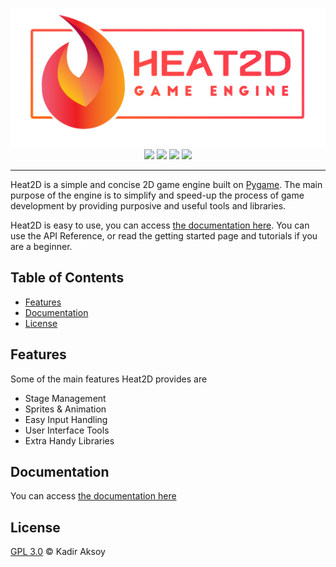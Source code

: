 <p align="center">
  <img src="https://github.com/kadir014/kadir014.github.io/blob/master/assets/Heat2D%20Logo.png"><br>
  <img src="https://img.shields.io/badge/python-3%2B-green.svg">
  <img src="https://img.shields.io/badge/pygame-1.9.6%2B-green.svg">
  <img src="https://img.shields.io/badge/license-GPL%203.0-blue.svg">
  <img src="https://img.shields.io/badge/status-alpha-red.svg">
</p>

---
Heat2D is a simple and concise 2D game engine built on [Pygame](https://www.pygame.org). The main purpose of the engine is to simplify and speed-up the process of game development by providing purposive and useful tools and libraries.

Heat2D is easy to use, you can access [the documentation here](https://kadir014.github.io/projects/heat2d/docs.html). You can use the API Reference, or read the getting started page and tutorials if you are a beginner.

## Table of Contents
- [Features](#features)
- [Documentation](#documentation)
- [License](#license)

## Features
Some of the main features Heat2D provides are
- Stage Management
- Sprites & Animation
- Easy Input Handling
- User Interface Tools
- Extra Handy Libraries

## Documentation
You can access [the documentation here](https://kadir014.github.io/projects/heat2d/docs.html)

## License
[GPL 3.0](LICENSE) © Kadir Aksoy
